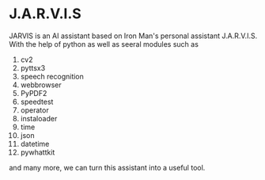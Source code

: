 # J.A.R.V.I.S

JARVIS is an AI assistant based on Iron Man's personal assistant J.A.R.V.I.S. With the help of python as well as seeral modules such as 

1) cv2
2) pyttsx3
3) speech recognition
4) webbrowser
5) PyPDF2
6) speedtest
7) operator
8) instaloader
9) time
10) json
11) datetime
12) pywhattkit

and many more, we can turn this assistant into a useful tool. 
